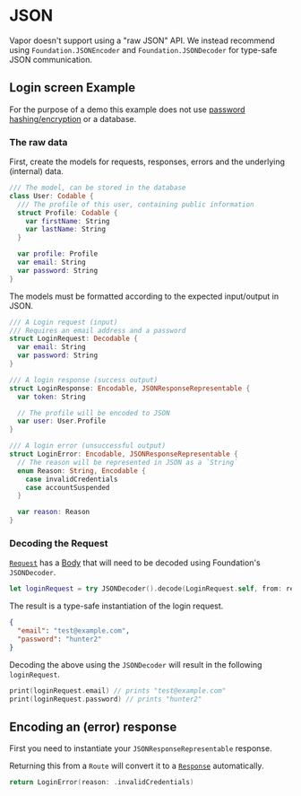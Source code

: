 # JSON

Vapor doesn't support using a "raw JSON" API. We instead recommend using `Foundation.JSONEncoder` and `Foundation.JSONDecoder` for type-safe JSON communication.

## Login screen Example

For the purpose of a demo this example does not use [password hashing/encryption](../crypto/passwords.md) or a database.

### The raw data

First, create the models for requests, responses, errors and the underlying (internal) data.

```swift
/// The model, can be stored in the database
class User: Codable {
  /// The profile of this user, containing public information
  struct Profile: Codable {
    var firstName: String
    var lastName: String
  }

  var profile: Profile
  var email: String
  var password: String
}
```

The models must be formatted according to the expected input/output in JSON.

```swift
/// A Login request (input)
/// Requires an email address and a password
struct LoginRequest: Decodable {
  var email: String
  var password: String
}

/// A login response (success output)
struct LoginResponse: Encodable, JSONResponseRepresentable {
  var token: String

  // The profile will be encoded to JSON
  var user: User.Profile
}

/// A login error (unsuccessful output)
struct LoginError: Encodable, JSONResponseRepresentable {
  // The reason will be represented in JSON as a `String`
  enum Reason: String, Encodable {
    case invalidCredentials
    case accountSuspended
  }

  var reason: Reason
}
```

### Decoding the Request

[`Request`](../http/request.md) has a [Body](../http/body.md) that will need to be decoded using Foundation's `JSONDecoder`.

```swift
let loginRequest = try JSONDecoder().decode(LoginRequest.self, from: request.body.data)
```

The result is a type-safe instantiation of the login request.

```json
{
  "email": "test@example.com",
  "password": "hunter2"
}
```

Decoding the above using the `JSONDecoder` will result in the following `loginRequest`.

```swift
print(loginRequest.email) // prints "test@example.com"
print(loginRequest.password) // prints "hunter2"
```

## Encoding an (error) response

First you need to instantiate your `JSONResponseRepresentable` response.

Returning this from a `Route` will convert it to a [`Response`](../http/response.md) automatically.

```swift
return LoginError(reason: .invalidCredentials)
```
